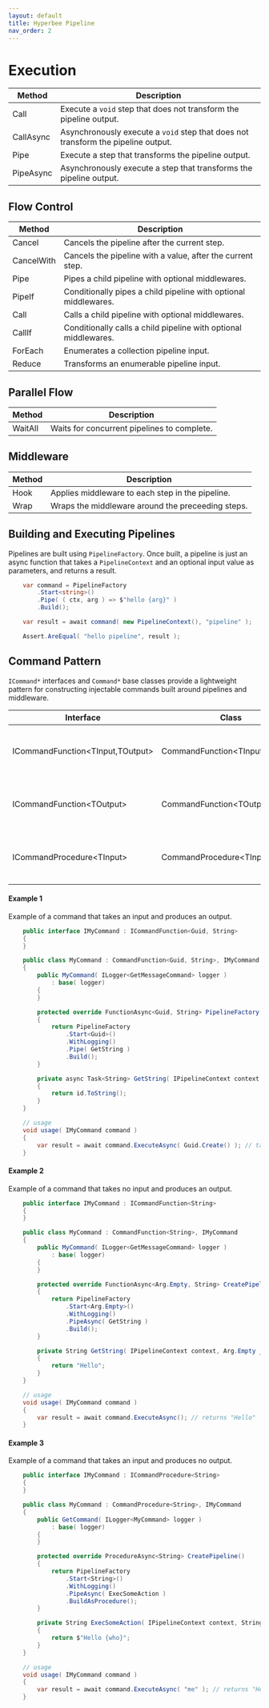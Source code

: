 ```yaml
---
layout: default
title: Hyperbee Pipeline
nav_order: 2
---
```


# Execution
             
| Method     | Description 
| ---------- | ----------- 
| Call       | Execute a `void` step that does not transform the pipeline output.
| CallAsync  | Asynchronously execute a `void` step that does not transform the pipeline output.
| Pipe       | Execute a step that transforms the pipeline output.
| PipeAsync  | Asynchronously execute a step that transforms the pipeline output.

## Flow Control

| Method     | Description 
| ---------- | ----------- 
| Cancel     | Cancels the pipeline after the current step.
| CancelWith | Cancels the pipeline with a value, after the current step.
| Pipe       | Pipes a child pipeline with optional middlewares.
| PipeIf     | Conditionally pipes a child pipeline with optional middlewares.
| Call       | Calls a child pipeline with optional middlewares.
| CallIf     | Conditionally calls a child pipeline with optional middlewares.
| ForEach    | Enumerates a collection pipeline input.
| Reduce     | Transforms an enumerable pipeline input.

## Parallel Flow

| Method     | Description 
| ---------- | ----------- 
| WaitAll    | Waits for concurrent pipelines to complete.

## Middleware

| Method     | Description 
| ---------- | ----------- 
| Hook       | Applies middleware to each step in the pipeline.
| Wrap       | Wraps the middleware around the preceeding steps.

## Building and Executing Pipelines

Pipelines are built using `PipelineFactory`. Once built, a pipeline is just an async function that takes a `PipelineContext` and 
an optional input value as parameters, and returns a result. 

```csharp
    var command = PipelineFactory
        .Start<string>()
        .Pipe( ( ctx, arg ) => $"hello {arg}" )
        .Build();

    var result = await command( new PipelineContext(), "pipeline" );

    Assert.AreEqual( "hello pipeline", result );
```

## Command Pattern

`ICommand*` interfaces and `Command*` base classes provide a lightweight pattern for constructing injectable commands built
 around pipelines and middleware.

| Interface                              | Class                                 | Description
| -------------------------------------- | ------------------------------------- | ---------------------------------------------------
| ICommandFunction&lt;TInput,TOutput&gt; | CommandFunction&lt;TInput,TOutput&gt; | A command that takes an input and returns an output
| ICommandFunction&lt;TOutput&gt;        | CommandFunction&lt;TOutput&gt;        | A command that takes no input and returns an output
| ICommandProcedure&lt;TInput&gt;        | CommandProcedure&lt;TInput&gt;        | A command that takes an input and returns void

#### Example 1
Example of a command that takes an input and produces an output.

```csharp
    public interface IMyCommand : ICommandFunction<Guid, String>
    {
    }

    public class MyCommand : CommandFunction<Guid, String>, IMyCommand
    {
        public MyCommand( ILogger<GetMessageCommand> logger )
            : base( logger)
        {
        }

        protected override FunctionAsync<Guid, String> PipelineFactory()
        {
            return PipelineFactory
                .Start<Guid>()
                .WithLogging()
                .Pipe( GetString )
                .Build();
        }

        private async Task<String> GetString( IPipelineContext context, Guid id )
        {
            return id.ToString();
        }
    }

    // usage
    void usage( IMyCommand command )
    {
        var result = await command.ExecuteAsync( Guid.Create() ); // takes a Guid, returns a string
    }
```

#### Example 2
Example of a command that takes no input and produces an output.

```csharp
    public interface IMyCommand : ICommandFunction<String>
    {
    }

    public class MyCommand : CommandFunction<String>, IMyCommand
    {
        public MyCommand( ILogger<GetMessageCommand> logger )
            : base( logger)
        {
        }

        protected override FunctionAsync<Arg.Empty, String> CreatePipeline()
        {
            return PipelineFactory
                .Start<Arg.Empty>()
                .WithLogging()
                .PipeAsync( GetString )
                .Build();
        }

        private String GetString( IPipelineContext context, Arg.Empty _ )
        {
            return "Hello";
        }
    }

    // usage
    void usage( IMyCommand command )
    {
        var result = await command.ExecuteAsync(); // returns "Hello"
    }
```

#### Example 3
Example of a command that takes an input and produces no output.

```csharp
    public interface IMyCommand : ICommandProcedure<String>
    {
    }

    public class MyCommand : CommandProcedure<String>, IMyCommand
    {
        public GetCommand( ILogger<MyCommand> logger )
            : base( logger)
        {
        }

        protected override ProcedureAsync<String> CreatePipeline()
        {
            return PipelineFactory
                .Start<String>()
                .WithLogging()
                .PipeAsync( ExecSomeAction )
                .BuildAsProcedure();
        }

        private String ExecSomeAction( IPipelineContext context, String who )
        {
            return $"Hello {who}";
        }
    }

    // usage
    void usage( IMyCommand command )
    {
        var result = await command.ExecuteAsync( "me" ); // returns "Hello me"
    }
```